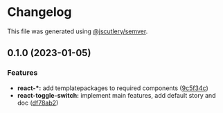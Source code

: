 # Changelog

This file was generated using [@jscutlery/semver](https://github.com/jscutlery/semver).

## 0.1.0 (2023-01-05)


### Features

* **react-*:** add templatepackages to required components ([9c5f34c](https://gitlab.migoinc.com/migotv/paintbox/commit/9c5f34c7228b7d09f82fbb8409fd1a1edcefed45))
* **react-toggle-switch:** implement main features, add default story and doc ([df78ab2](https://gitlab.migoinc.com/migotv/paintbox/commit/df78ab243299cea3fc050e5e0a226d8d7488b09c))
